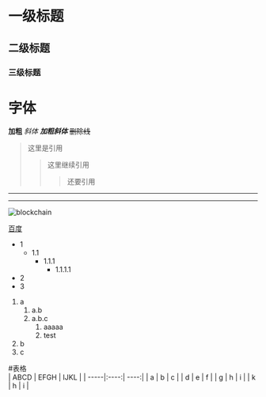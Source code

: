 # 一级标题 
## 二级标题
### 三级标题


# 字体
**加粗** 
*斜体*
***加粗斜体***
~~删除线~~

>这里是引用
>>这里继续引用
>>>还要引用

---

---

![blockchain](https://ss0.bdstatic.com/70cFvHSh_Q1YnxGkpoWK1HF6hhy/it/u=702257389,1274025419&fm=27&gp=0.jpg "区块链")

[百度](http://baidu.com)

* 1
   - 1.1
       - 1.1.1
           - 1.1.1.1
* 2
* 3 

1. a
   1. a.b
   2. a.b.c
      1. aaaaa
      2. test
2. b
3. c



#表格  
| ABCD | EFGH | IJKL |
| -----|:----:| ----:|
| a    | b    | c |
| d    | e    | f |
| g    | h    | i |
| k    | h    | i |



